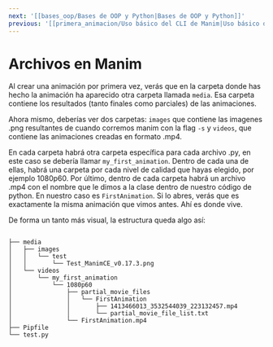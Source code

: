 ```yaml
---
next: '[[bases_oop/Bases de OOP y Python|Bases de OOP y Python]]'
previous: '[[primera_animacion/Uso básico del CLI de Manim|Uso básico del CLI de Manim]]'
---
```

# Archivos en Manim

Al crear una animación por primera vez, verás que en la carpeta donde has hecho la animación ha aparecido otra carpeta llamada `media`. Esa carpeta contiene los resultados (tanto finales como parciales) de las animaciones.

Ahora mismo, deberías ver dos carpetas: `images` que contiene las imagenes .png resultantes de cuando corremos manim con la flag `-s` y `videos`, que contiene las animaciones creadas en formato .mp4.

En cada carpeta habrá otra carpeta específica para cada archivo .py, en este caso se debería llamar `my_first_animation`. Dentro de cada una de ellas, habrá una carpeta por cada nivel de calidad que hayas elegido, por ejemplo 1080p60. Por último, dentro de cada carpeta habrá un archivo .mp4 con el nombre que le dimos a la clase dentro de nuestro código de python. En nuestro caso es `FirstAnimation`. Si lo abres, verás que es exactamente la misma animación que vimos antes. Ahí es donde vive.


De forma un tanto más visual, la estructura queda algo así:

  

```

├── media
│   ├── images
│   │   └── test
│   │       └── Test_ManimCE_v0.17.3.png
│   └── videos
│       └── my_first_animation
│           └── 1080p60
│               ├── partial_movie_files
│               │   └── FirstAnimation
│               │       ├── 1413466013_3532544039_223132457.mp4
│               │       └── partial_movie_file_list.txt
│               └── FirstAnimation.mp4
├── Pipfile
└── test.py
```
